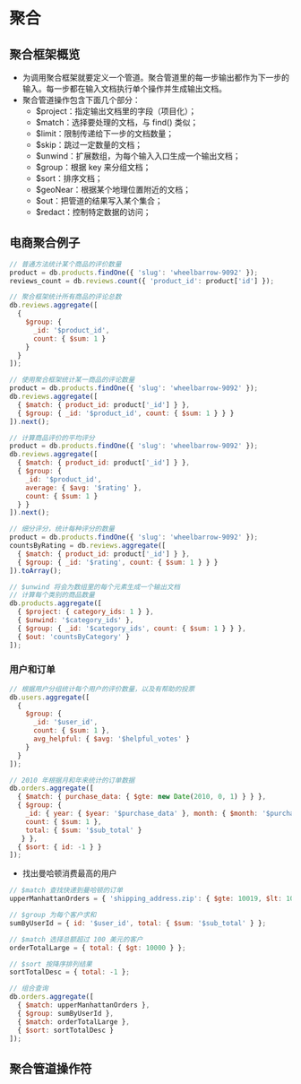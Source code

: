 # 聚合

## 聚合框架概览
- 为调用聚合框架就要定义一个管道。聚合管道里的每一步输出都作为下一步的输入。每一步都在输入文档执行单个操作并生成输出文档。
- 聚合管道操作包含下面几个部分：
  - $project：指定输出文档里的字段（项目化）；
  - $match：选择要处理的文档，与 find() 类似；
  - $limit：限制传递给下一步的文档数量；
  - $skip：跳过一定数量的文档；
  - $unwind：扩展数组，为每个输入入口生成一个输出文档；
  - $group：根据 key 来分组文档；
  - $sort：排序文档；
  - $geoNear：根据某个地理位置附近的文档；
  - $out：把管道的结果写入某个集合；
  - $redact：控制特定数据的访问；

## 电商聚合例子
```js
// 普通方法统计某个商品的评价数量
product = db.products.findOne({ 'slug': 'wheelbarrow-9092' });
reviews_count = db.reviews.count({ 'product_id': product['id'] });

// 聚合框架统计所有商品的评论总数
db.reviews.aggregate([
  {
    $group: {
      _id: '$product_id',
      count: { $sum: 1 }
    }
  }
]);

// 使用聚合框架统计某一商品的评论数量
product = db.products.findOne({ 'slug': 'wheelbarrow-9092' });
db.reviews.aggregate([
  { $match: { product_id: product['_id'] } },
  { $group: { _id: '$product_id', count: { $sum: 1 } } }
]).next();

// 计算商品评价的平均评分
product = db.products.findOne({ 'slug': 'wheelbarrow-9092' });
db.reviews.aggregate([
  { $match: { product_id: product['_id'] } },
  { $group: { 
    _id: '$product_id', 
    average: { $avg: '$rating' },
    count: { $sum: 1 } 
  } }
]).next();

// 细分评分，统计每种评分的数量
product = db.products.findOne({ 'slug': 'wheelbarrow-9092' });
countsByRating = db.reviews.aggregate([
  { $match: { product_id: product['_id'] } },
  { $group: { _id: '$rating', count: { $sum: 1 } } }
]).toArray();

// $unwind 将会为数组里的每个元素生成一个输出文档
// 计算每个类别的商品数量
db.products.aggregate([
  { $project: { category_ids: 1 } },
  { $unwind: '$category_ids' },
  { $group: { _id: '$category_ids', count: { $sum: 1 } } },
  { $out: 'countsByCategory' }
]);
```

### 用户和订单
```js
// 根据用户分组统计每个用户的评价数量，以及有帮助的投票
db.users.aggregate([
  {
    $group: {
      _id: '$user_id',
      count: { $sum: 1 },
      avg_helpful: { $avg: '$helpful_votes' }
    }
  }
]);

// 2010 年根据月和年来统计的订单数据
db.orders.aggregate([
  { $match: { purchase_data: { $gte: new Date(2010, 0, 1) } } },
  { $group: { 
    _id: { year: { $year: '$purchase_data' }, month: { $month: '$purchase_data' } },
    count: { $sum: 1 },
    total: { $sum: '$sub_total' }
   } },
  { $sort: { id: -1 } }
]);
```

- 找出曼哈顿消费最高的用户
```js
// $match 查找快递到曼哈顿的订单
upperManhattanOrders = { 'shipping_address.zip': { $gte: 10019, $lt: 10040 } };

// $group 为每个客户求和
sumByUserId = { id: '$user_id', total: { $sum: '$sub_total' } };

// $match 选择总额超过 100 美元的客户
orderTotalLarge = { total: { $gt: 10000 } };

// $sort 按降序排列结果
sortTotalDesc = { total: -1 };

// 组合查询
db.orders.aggregate([
  { $match: upperManhattanOrders },
  { $group: sumByUserId },
  { $match: orderTotalLarge },
  { $sort: sortTotalDesc }
]);
```

## 聚合管道操作符